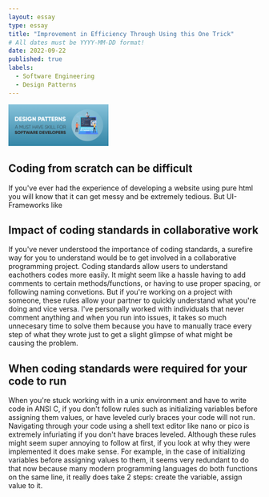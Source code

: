 ```yaml
---
layout: essay
type: essay
title: "Improvement in Efficiency Through Using this One Trick"
# All dates must be YYYY-MM-DD format!
date: 2022-09-22
published: true
labels:
  - Software Engineering
  - Design Patterns
---
```

<img width="200px" class="rounded float-start pe-4" src="../img/Design-Patterns-Image.png">

## Coding from scratch can be difficult

If you've ever had the experience of developing a website using pure html you will know that it can get messy and be extremely tedious. But UI-Frameworks like

## Impact of coding standards in collaborative work

If you've never understood the importance of coding standards, a surefire way for you to understand would be to get involved in a collaborative programming project. Coding standards allow users to understand eachothers codes more easily. It might seem like a hassle having to add comments to certain methods/functions, or having to use proper spacing, or following naming convetions. But if you're working on a project with someone, these rules allow your partner to quickly understand what you're doing and vice versa. I've personally worked with individuals that never comment anything and when you run into issues, it takes so much unnecesary time to solve them because you have to manually trace every step of what they wrote just to get a slight glimpse of what might be causing the problem. 

## When coding standards were required for your code to run

When you're stuck working with in a unix environment and have to write code in ANSI C, if you don't follow rules such as initializing variables before assigning them values, or have leveled curly braces your code will not run. Navigating through your code using a shell text editor like nano or pico is extremely infuriating if you don't have braces leveled. Although these rules might seem super annoying to follow at first, if you look at why they were implemented it does make sense. For example, in the case of initializing variables before assigning values to them, it seems very redundant to do that now because many modern programming languages do both functions on the same line, it really does take 2 steps: create the variable, assign value to it. 
